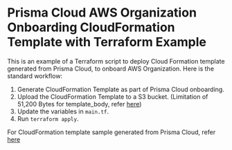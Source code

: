 # Prisma Cloud AWS Organization Onboarding CloudFormation Template with Terraform Example

This is an example of a Terraform script to deploy Cloud Formation template generated from Prisma Cloud, to onboard AWS Organization. Here is the standard workflow:
1. Generate CloudFormation Template as part of Prisma Cloud onboarding.
2. Upload the CloudFormation Template to a S3 bucket. (Limitation of 51,200 Bytes for template_body, refer [here](https://registry.terraform.io/providers/hashicorp/aws/latest/docs/resources/cloudformation_stack))
3. Update the variables in ```main.tf```.
4. Run ```terraform apply```.

For CloudFormation template sample generated from Prisma Cloud, refer [here](https://github.com/chiangyaw/pcs-aws-org-onboard-sample)